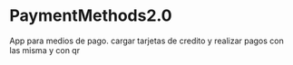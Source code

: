 # PaymentMethods2.0
App para medios de pago. cargar tarjetas de credito y realizar pagos con las misma y con qr
